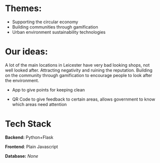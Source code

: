
# Themes:

- Supporting the circular economy
- Building communities through gamification
- Urban environment sustainability technologies

# Our ideas:

A lot of the main locations in Leicester have very bad looking shops, not well looked after.
Attracting negativity and ruining the reputation.
Building on the community through gamification to encourage people to look after the environment.

* App to give points for keeping clean

* QR Code to give feedback to certain areas, allows government to know which areas need attention

# Tech Stack

**Backend:** Python+Flask

**Frontend**: Plain Javascript

**Database:** *None*
